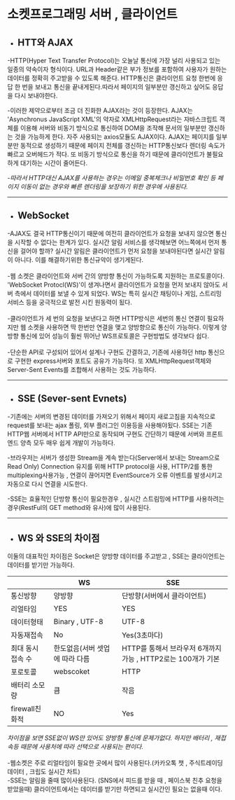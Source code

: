 # 소켓프로그래밍 서버 , 클라이언트
* ## HTT와 AJAX
-HTTP(Hyper Text Transfer Protocol)는 오늘날 통신에 가장 널리 사용되고 있는 일종의 약속이자 형식이다. URL과 Header같은 부가 정보를 포함하여 사용자가 원하는 데이터를 정확히 주고받을 수 있도록 해준다. HTTP통신은 클라이언트 요청 한번에 응답 한 번을 보내고 통신을 끝내게된다.따라서 페이지의 일부분만 갱신하고 싶어도 응답을 다시 보내야한다. 
<br>

-이러한 제약으로부터 조금 더 진화한 AJAX라는 것이 등장한다. AJAX는 'Asynchronus JavaScript XML'의 약자로 XMLHttpRequest라는 자바스크립트 객체를 이용해 서버와 비동기 방식으로 통신하여 DOM을 조작해 문서의 일부분만 갱신하는 것을 가능하게 한다. 자주 사용되는 axios모듈도 AJAX이다. AJAX는 페이지를 일부분만 동적으로 생성하기 때문에 페이지 전체를 갱신하는 HTTP통신보다 렌더링 속도가 빠르고 오버헤드가 적다. 또 비동기 방식으로 통신을 하기 때문에 클라이언트가 불필요하게 대기하는 시간이 줄어든다.

<em>-따라서 HTTP대신 AJAX를 사용하는 경우는 이메일 중복체크나 비밀번호 확인 등 페이지 이동이 없는 경우와 빠른 렌더링을 보장하기 위한 경우에 사용된다.</em>
***

* ## WebSocket
-AJAX도 결국 HTTP통신이기 때문에 여전히 클라이언트가 요청을 보내지 않으면 통신을 시작할 수 없다는 한계가 있다. 실시간 알림 서비스를 생각해보면 어느쪽에서 먼저 통신을 걸어야 할까? 실시간 알림은 클라이언트가 먼저 요청을 보내야된다면 실시간 알림이 아니다. 이를 해결하기위한 통신규악이 생기게된다.<br><br>
-웹 소켓은 클라이언트와 서버 간의 양방향 통신이 가능하도록 지원하는 프로토콜이다. 'WebSocket Protocl(WS)'이 생겨나면서 클라이언트가 요청을 먼저 보내지 않아도 서버 측에서 데이터를 보낼 수 있게 되었다. WS는 특히 실시간 채팅이나 게임, 스트리밍 서비스 등을 궁극적으로 발전 시킨 원동력이 됬다.<br><br>
-클라이언트가 세 번의 요청을 보낸다고 하면 HTTP방식은 세번의 통신 연결이 필요하지만 웹 소켓을 사용하면 딱 한번만 연결을 맺고 양방향으로 통신이 가능하다. 이렇게 양방향 통신에 있어 성능이 훨씬 뛰어난 WS프로토콜은 구현방법도 생각보다 쉽다.<br><br>
-단순한 API로 구성되어 있어서 설계나 구현도 간결하고, 기존에 사용하던 http 통신으로 구현한 express서버와 포트도 공유가 가능하다. 또 XMLHttpRequest객체와 Server-Sent Events를 조합해서 사용하는 것도 가능하다.
***
* ## SSE (Sever-sent Evnets)
-기존에는 서버의 변경된 데이터를 가져오기 위해서 페이지 새로고침을 지속적으로 request를 보내는 ajax 폴링, 외부 플러그인 이용등을 사용해야됬다. SSE는 기존 HTTP웹 서버에서 HTTP API만으로 동작되며 구현도 간단하기 때문에 서버와 프론트엔드 양측 모두 매우 쉽게 개발이 가능하다.

-브라우저는 서버가 생성한 Stream을 계속 받는다(Server에서 보내는 Stream으로 Read Only) Connection 유지를 위해 HTTP protocol을 사용, HTTP/2를 통한 multiplexing사용가능 , 연결이 끊어지면 EventSource가 오류 이벤트를 발생시키고 자동으로 다시 연결을 시도한다.

-SSE는 효율적인 단방향 통신이 필요한경우 , 실시간 스트림밍에 HTTP를 사용하려는 경우(RestFul의 GET method와 유사)에 많이 사용된다.
***

* ## WS 와 SSE의 차이점
이둘의 대표적인 차이점은 Socket은 양방향 데이터를 주고받고 , SSE는 클라이언트는 데이터를 받기만 가능하다. 

||WS|SSE|
|------|---|---|
|통신방향|양방향|단방향(서버에서 클라이언트)|
|리얼타임|YES|YES|
|데이터형태|Binary , UTF-8|UTF-8|
|자동재접속|No|Yes(3초마다)|
|최대 동시 접속 수|한도없음(서버 셋업에 따라 다름|HTTP를 통해서 브라우저 6개까지 가능 , HTTP2로는 100개가 기본|
|포로토콜|webscoket|HTTP|
|배터리 소모량|큼|작음|
|firewall친화적|NO|Yes|

<em>차이점을 보면 SSE없이 WS만 있어도 양방향 통신에 문제가없다. 하지만 배터리 , 재접속등 때문에 사용처에 따라 선택으로 사용되는 편이다.<br><br></em>
-웹소켓은 주로 리얼타임이 필요한 곳에서 많이 사용된다.(카카오톡 챗 , 주식트레이딩 데이터 , 크립도 실시간 차트)<br>
-SSE는 알림을 줄때 많이사용된다. (SNS에서 피드를 받을 때 , 페이스북 친추 요청을 받았을때) 클라이언트에서는 데이터를 받기만 하면되고 실시간인 필요는 없을때 이다.<br>